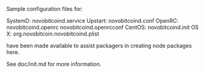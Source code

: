 Sample configuration files for:

SystemD: novobitcoind.service
Upstart: novobitcoind.conf
OpenRC:  novobitcoind.openrc
         novobitcoind.openrcconf
CentOS:  novobitcoind.init
OS X:    org.novobitcoin.novobitcoind.plist

have been made available to assist packagers in creating node packages here.

See doc/init.md for more information.
